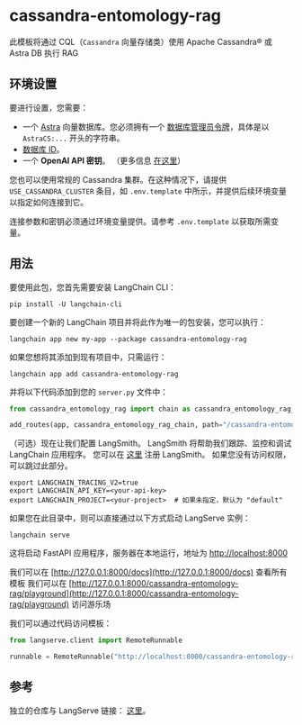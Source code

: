 # cassandra-entomology-rag

此模板将通过 CQL（`Cassandra` 向量存储类）使用 Apache Cassandra® 或 Astra DB 执行 RAG

## 环境设置

要进行设置，您需要：
- 一个 [Astra](https://astra.datastax.com) 向量数据库。您必须拥有一个 [数据库管理员令牌](https://awesome-astra.github.io/docs/pages/astra/create-token/#c-procedure)，具体是以 `AstraCS:...` 开头的字符串。
- [数据库 ID](https://awesome-astra.github.io/docs/pages/astra/faq/#where-should-i-find-a-database-identifier)。
- 一个 **OpenAI API 密钥**。 （更多信息 [在这里](https://cassio.org/start_here/#llm-access)）

您也可以使用常规的 Cassandra 集群。在这种情况下，请提供 `USE_CASSANDRA_CLUSTER` 条目，如 `.env.template` 中所示，并提供后续环境变量以指定如何连接到它。

连接参数和密钥必须通过环境变量提供。请参考 `.env.template` 以获取所需变量。

## 用法

要使用此包，您首先需要安装 LangChain CLI：

```shell
pip install -U langchain-cli
```

要创建一个新的 LangChain 项目并将此作为唯一的包安装，您可以执行：

```shell
langchain app new my-app --package cassandra-entomology-rag
```

如果您想将其添加到现有项目中，只需运行：

```shell
langchain app add cassandra-entomology-rag
```

并将以下代码添加到您的 `server.py` 文件中：
```python
from cassandra_entomology_rag import chain as cassandra_entomology_rag_chain

add_routes(app, cassandra_entomology_rag_chain, path="/cassandra-entomology-rag")
```

（可选）现在让我们配置 LangSmith。 
LangSmith 将帮助我们跟踪、监控和调试 LangChain 应用程序。 
您可以在 [这里](https://smith.langchain.com/) 注册 LangSmith。 
如果您没有访问权限，可以跳过此部分。

```shell
export LANGCHAIN_TRACING_V2=true
export LANGCHAIN_API_KEY=<your-api-key>
export LANGCHAIN_PROJECT=<your-project>  # 如果未指定，默认为 "default"
```

如果您在此目录中，则可以直接通过以下方式启动 LangServe 实例：

```shell
langchain serve
```

这将启动 FastAPI 应用程序，服务器在本地运行，地址为 
[http://localhost:8000](http://localhost:8000)

我们可以在 [http://127.0.0.1:8000/docs](http://127.0.0.1:8000/docs) 查看所有模板
我们可以在 [http://127.0.0.1:8000/cassandra-entomology-rag/playground](http://127.0.0.1:8000/cassandra-entomology-rag/playground) 访问游乐场

我们可以通过代码访问模板：

```python
from langserve.client import RemoteRunnable

runnable = RemoteRunnable("http://localhost:8000/cassandra-entomology-rag")
```

## 参考

独立的仓库与 LangServe 链接： [这里](https://github.com/hemidactylus/langserve_cassandra_entomology_rag)。